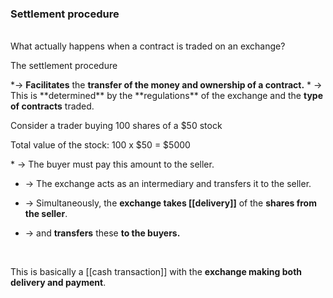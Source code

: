 ### Settlement procedure
<br>
What actually happens when a contract is traded on an exchange?
<p>The settlement procedure</p>
*-> <b>Facilitates</b> the <b>transfer of the money and ownership of a contract.</b>
* -> This is **determined**  by the **regulations** of the exchange and the <b>type of contracts</b> traded.
<p>Consider a trader buying 100 shares of a $50 stock</p>
<p>Total value of the stock: 100 x $50 = $5000</p>
* -> The buyer must pay this amount to the seller.  

* -> The exchange acts as an intermediary and transfers it to the seller.  

* -> Simultaneously, the **exchange takes [[delivery]]** of the <b>shares from the seller</b>.  

* -> and <b>transfers</b> these <b>to the buyers.</b>  


<br>

This is basically a [[cash transaction]] with the <b>exchange making both delivery and payment</b>.


